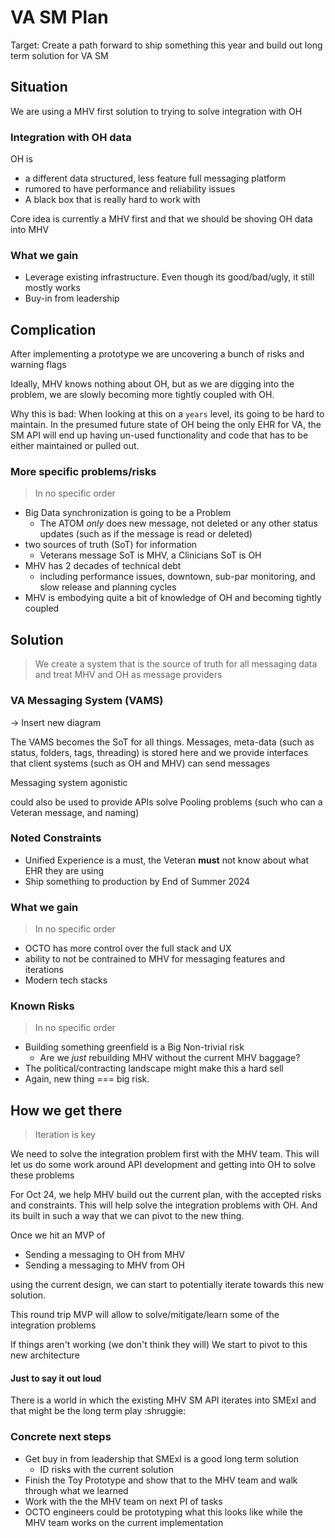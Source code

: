 # VA SM Plan

Target: Create a path forward to ship something this year and build out long term solution for VA SM 

## Situation

We are using a MHV first solution to trying to solve integration with OH

### Integration with OH data

OH is 

- a different data structured, less feature full messaging platform
- rumored to have performance and reliability issues
- A black box that is really hard to work with

Core idea is currently a MHV first and that we should be shoving OH data into MHV

### What we gain

- Leverage existing infrastructure. Even though its good/bad/ugly, it still mostly works
- Buy-in from leadership

## Complication

After implementing a prototype we are uncovering a bunch of risks and warning flags

Ideally, MHV knows nothing about OH, but as we are digging into the problem, we are slowly becoming more tightly coupled with OH. 

Why this is bad: When looking at this on a `years` level, its going to be hard to maintain. In the presumed future state of OH being the only EHR for VA, the SM API will end up having un-used functionality and code that has to be either maintained or pulled out.

### More specific problems/risks

> In no specific order

- Big Data synchronization is going to be a Problem
  - The ATOM *only* does new message, not deleted or any other status updates (such as if the message is read or deleted)
- two sources of truth (SoT) for information
  - Veterans message SoT is MHV, a Clinicians SoT is OH
- MHV has 2 decades of technical debt
  - including performance issues, downtown, sub-par monitoring, and slow release and planning cycles
- MHV is embodying quite a bit of knowledge of OH and becoming tightly coupled


## Solution

> We create a system that is the source of truth for all messaging data and treat MHV and OH as message providers

### VA Messaging System (VAMS) 

-> Insert new diagram

The VAMS becomes the SoT for all things. Messages, meta-data (such as status, folders, tags, threading) is stored here and we provide interfaces that client systems (such as OH and MHV) can send messages

Messaging system agonistic

could also be used to provide APIs solve Pooling problems (such who can a Veteran message, and naming)

### Noted Constraints

- Unified Experience is a must, the Veteran **must** not know about what EHR they are using
- Ship something to production by End of Summer 2024

###  What we gain

> In no specific order


- OCTO has more control over the full stack and UX
- ability to not be contrained to MHV for messaging features and iterations
- Modern tech stacks

### Known Risks

> In no specific order

- Building something greenfield is a Big Non-trivial risk
   - Are we *just* rebuilding MHV without the current MHV baggage? 
- The political/contracting landscape might make this a hard sell
- Again, new thing === big risk. 

## How we get there

> Iteration is key

We need to solve the integration problem first with the MHV team. This will let us do some work around API development and getting into OH to solve these problems 

For Oct 24, we help MHV build out the current plan, with the accepted risks and constraints. This will help solve the integration problems with OH. And its built in such a way that we can pivot to the new thing. 

Once we hit an MVP of 

- Sending a messaging to OH from MHV
- Sending a messaging to MHV from OH

using the current design, we can start to potentially iterate towards this new solution. 

This round trip MVP will allow to solve/mitigate/learn some of the integration problems

If things aren't working (we don't think they will) We start to pivot to this new architecture

#### Just to say it out loud

There is a world in which the existing MHV SM API iterates into SMExI and that might be the long term play :shruggie:

### Concrete next steps

- Get buy in from leadership that SMExI is a good long term solution
  - ID risks with the current solution
- Finish the Toy Prototype and show that to the MHV team and walk through what we learned
- Work with the the MHV team on next PI of tasks
- OCTO engineers could be prototyping what this looks like while the MHV team works on the current implementation

